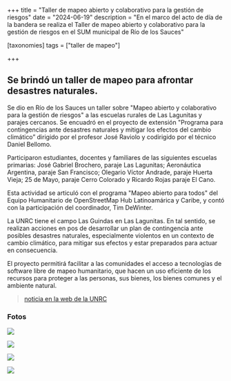 +++
title = "Taller de mapeo abierto y colaborativo para la gestión de riesgos"
date = "2024-06-19"
description = "En el marco del acto de día de la bandera se realiza el Taller de mapeo abierto y colaborativo para la gestión de riesgos en el SUM municipal de Río de los Sauces"

[taxonomies]
tags = ["taller de mapeo"]

+++

## Se brindó un taller de mapeo para afrontar desastres naturales.
Se dio en Río de los Sauces un taller sobre "Mapeo abierto y colaborativo para la gestión de riesgos" a las escuelas rurales de Las Lagunitas y parajes cercanos. Se encuadró en el proyecto de extensión "Programa para contingencias ante desastres naturales y mitigar los efectos del cambio climático” dirigido por el profesor José Raviolo y codirigido por el técnico Daniel Bellomo.

Participaron estudiantes, docentes y familiares de las siguientes escuelas primarias: José Gabriel Brochero, paraje Las Lagunitas; Aeronáutica Argentina, paraje San Francisco; Olegario Víctor Andrade, paraje Huerta Vieja; 25 de Mayo, paraje Cerro Colorado y Ricardo Rojas paraje El Cano.

Esta actividad se articuló con el programa "Mapeo abierto para todos" del Equipo Humanitario de OpenStreetMap Hub Latinoamárica y Caribe, y contó con la participación del coordinador, Tim DeWinter.

La UNRC tiene el campo Las Guindas en Las Lagunitas. En tal sentido, se realizan acciones en pos de desarrollar un plan de contingencia ante posibles desastres naturales, especialmente violentos en un contexto de cambio climático, para mitigar sus efectos y estar preparados para actuar en consecuencia.

El proyecto permitirá facilitar a las comunidades el acceso a tecnologías de software libre de mapeo humanitario, que hacen un uso eficiente de los recursos para proteger a las personas, sus bienes, los bienes comunes y el ambiente natural.

> [noticia en la web de la UNRC](https://www.unrc.edu.ar/unrc/n_comp.cdc?nota=38112)

### Fotos

![](https://tierraunidaactiva.github.io/fotos/media/large/2024.06.19_taller_mapeo_esc_rurales/00.flyer_taller_esc_rurales.png)

![](https://tierraunidaactiva.github.io/fotos/media/large/2024.06.19_taller_mapeo_esc_rurales/esc1.jpeg)

![](https://tierraunidaactiva.github.io/fotos/media/large/2024.06.19_taller_mapeo_esc_rurales/esc2.jpeg)

![](https://tierraunidaactiva.github.io/fotos/media/large/2024.06.19_taller_mapeo_esc_rurales/esc3.jpeg)
